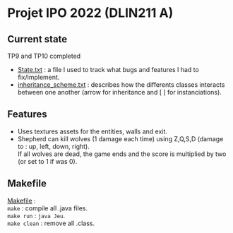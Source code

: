 # Projet IPO 2022 (DLIN211 A)

## Current state

TP9 and TP10 completed  
  
- [State.txt](https://gitlab.dsi.universite-paris-saclay.fr/mathieu.waharte/projet-ipo/-/blob/master/State.txt) : a file I used to track what bugs and features I had to fix/implement.  
- [inheritance_scheme.txt](https://gitlab.dsi.universite-paris-saclay.fr/mathieu.waharte/projet-ipo/-/blob/master/inheritance_scheme.txt) : describes how the differents classes interacts between one another (arrow for inheritance and \[ ] for instanciations).


## Features

- Uses textures assets for the entities, walls and exit.
- Shepherd can kill wolves (1 damage each time) using Z,Q,S,D (damage to : up, left, down, right).  
If all wolves are dead, the game ends and the score is multiplied by two (or set to 1 if was 0).


## Makefile

[Makefile](https://gitlab.dsi.universite-paris-saclay.fr/mathieu.waharte/projet-ipo/-/blob/master/Makefile) :    
`make` : compile all .java files.  
`make run` : `java Jeu`.  
`make clean` : remove all .class.  
